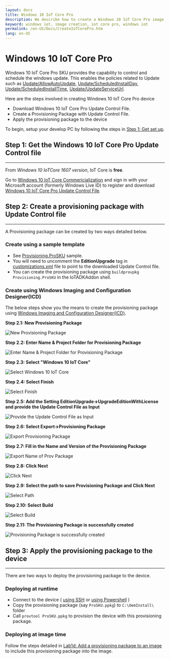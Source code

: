 ```yaml
---
layout: docs
title: Windows 10 IoT Core Pro
description: We describe how to create a Windows 10 IoT Core Pro image
keyword: windows iot, image creation, iot core pro, windows iot
permalink: /en-US/Docs/CreateIoTCorePro.htm
lang: en-US
---
```


# Windows 10 IoT Core Pro

Windows 10 IoT Core Pro SKU provides the capability to control and schedule the windows update. This enables the policies related to Update such as [Update/AllowAutoUpdate](https://msdn.microsoft.com/library/windows/hardware/dn904962(v=vs.85).aspx#Update_AllowAutoUpdate), [Update/ScheduledInstallDay](https://msdn.microsoft.com/library/windows/hardware/dn904962(v=vs.85).aspx#Update_ScheduledInstallDay), [Update/ScheduledInstallTime](https://msdn.microsoft.com/library/windows/hardware/dn904962(v=vs.85).aspx#Update_ScheduledInstallTime), [Update/UpdateServiceUrl](https://msdn.microsoft.com/library/windows/hardware/dn904962(v=vs.85).aspx#Update_UpdateServiceUrl).


Here are the steps involved in creating Windows 10 IoT Core Pro device

* Download Windows 10 IoT Core Pro Update Control File.
* Create a Provisioning Package with Update Control File.
* Apply the provisioning package to the device

To begin, setup your develop PC by following the steps in [Step 1: Get set up]({{site.baseurl}}/{{page.lang}}/Docs/InstallPackage.htm).


## Step 1: Get the Windows 10 IoT Core Pro Update Control file 
___

From *Windows 10 IoTCore 1607 version*, IoT Core is **free**. 

Go to [Windows 10 IoT Core Commericialization](http://go.microsoft.com/fwlink/?LinkID=614849) and sign in with your Microsoft account (formerly Windows Live ID) to register and download [Windows 10 IoT Core Pro Update Control File](https://www.microsoft.com/download/details.aspx?id=53899). 


## Step 2: Create a provisioning package with Update Control file 
___
A Provisioning package can be created by two ways detailed below.

### Create using a sample template

* See [Provisioning.ProSKU](https://github.com/ms-iot/iot-adk-addonkit/tree/develop/Common/Packages/Provisioning.ProSKU) sample. 
* You will need to uncomment the **EditionUpgrade** tag in [customizations.xml](https://github.com/ms-iot/iot-adk-addonkit/blob/develop/Common/Packages/Provisioning.ProSKU/customizations.xml) file to point to the downloaded Update Control file.
* You can create the provisioning package using `buildprovpkg Provisioning.ProSKU` in the IoTADKAddon shell.

### Create using Windows Imaging and Configuration Designer(ICD)

The below steps show you the means to create the provisioning package using [Windows Imaging and Configuration Designer(ICD)](https://msdn.microsoft.com/library/windows/hardware/dn916113(v=vs.85).aspx).

**Step 2.1: New Provisioning Package**

![New Provisioning Package]({{site.baseurl}}/Resources/images/CreateIoTCorePro/CreatePpkg1.png)

**Step 2.2: Enter Name & Project Folder for Provisioning Package**

![Enter Name & Project Folder for Provisioning Package]({{site.baseurl}}/Resources/images/CreateIoTCorePro/CreatePpkg2.png)

**Step 2.3: Select "Windows 10 IoT Core"**

![Select Windows 10 IoT Core]({{site.baseurl}}/Resources/images/CreateIoTCorePro/CreatePpkg3.png)

**Step 2.4: Select Finish**

![Select Finish]({{site.baseurl}}/Resources/images/CreateIoTCorePro/CreatePpkg4.png)

**Step 2.5: Add the Setting EditionUpgrade->UpgradeEditionWithLicense and provide the Update Control File as Input**

![Provide the Update Control File as Input]({{site.baseurl}}/Resources/images/CreateIoTCorePro/CreatePpkg5.png)

**Step 2.6: Select Export->Provisioning Package**

![Export Provisioning Package]({{site.baseurl}}/Resources/images/CreateIoTCorePro/CreatePpkg6.png)

**Step 2.7: Fill in the Name and Version of the Provisioning Package**

![Export Name of Prov Package]({{site.baseurl}}/Resources/images/CreateIoTCorePro/CreatePpkg7.png)

**Step 2.8: Click Next**

![Click Next]({{site.baseurl}}/Resources/images/CreateIoTCorePro/CreatePpkg8.png)

**Step 2.9: Select the path to save Provisioning Package and Click Next**

![Select Path]({{site.baseurl}}/Resources/images/CreateIoTCorePro/CreatePpkg9.png)

**Step 2.10: Select Build**

![Select Build]({{site.baseurl}}/Resources/images/CreateIoTCorePro/CreatePpkg10.png)

**Step 2.11: The Provisioning Package is successfully created**

![Provisioning Package is successfully created]({{site.baseurl}}/Resources/images/CreateIoTCorePro/CreatePpkg11.png)

## Step 3: Apply the provisioning package to the device
___
There are two ways to deploy the provisioning package to the device.

### Deploying at runtime

* Connect to the device ( [using SSH]({{site.baseurl}}/{{page.lang}}/Docs/SSH.htm) or [using Powershell]({{site.baseurl}}/{{page.lang}}/Docs/powershell.htm) )
* Copy the provisioning package (say `ProSKU.ppkg`) to `C:\OemInstall\` folder
* Call `provtool ProSKU.ppkg` to provision the device with this provisioning package.

### Deploying at image time

Follow the steps detailed in [Lab1d: Add a provisioning package to an image](https://msdn.microsoft.com/windows/hardware/commercialize/manufacture/iot/add-a-provisioning-package-to-an-image) to include this provisioning package into the image.
